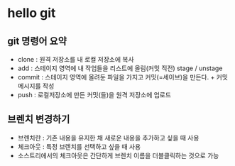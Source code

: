 # hello git

## git 명령어 요약

- clone : 원격 저장소를 내 로컬 저장소에 복사
- add : 스테이지 영역에 내 작업들을 리스트에 올림(커밋 직전) stage / unstage
- commit : 스테이지 영역에 올려둔 파일을 가지고 커밋(=세이브)을 만든다. + 커밋 메시지를 작성
- push : 로컬저장소에 만든 커밋(들)을 원격 저장소에 업로드

## 브렌치 변경하기

  - 브렌치란 : 기존 내용을 유지한 채 새로운 내용을 추가하고 싶을 때 사용
  - 체크아웃 : 특정 브렌치를 선택하고 싶을 때 사용
  - 소스트리에서의 체크아웃은 간단하게 브렌치 이름을 더블클릭하는 것으로 가능

  